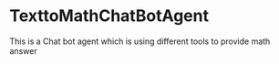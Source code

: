 # TexttoMathChatBotAgent
This is a Chat bot agent which is using different tools to provide math answer

